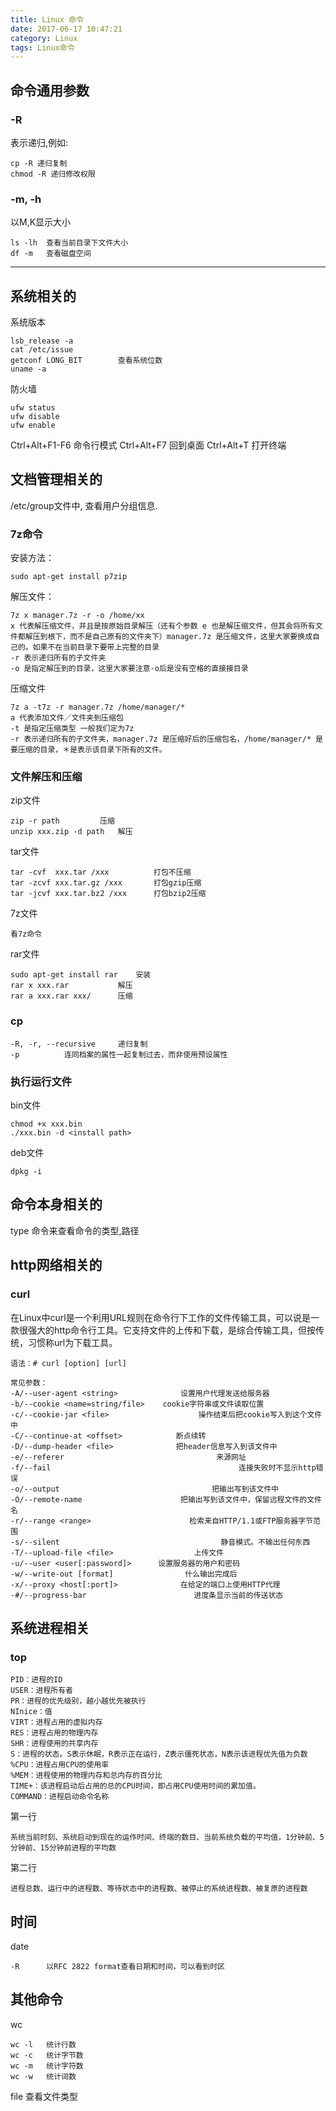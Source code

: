 ```yaml
---
title: Linux 命令
date: 2017-06-17 10:47:21
category: Linux
tags: Linux命令
---
```


命令通用参数
---
### -R
表示递归,例如:
	
	cp -R 递归复制
	chmod -R 递归修改权限

### -m, -h
以M,K显示大小
	
	ls -lh	查看当前目录下文件大小
	df -m	查看磁盘空间

---
系统相关的
---
系统版本

	lsb_release -a
	cat /etc/issue
	getconf LONG_BIT		查看系统位数
	uname -a

防火墙

	ufw status	
	ufw disable
	ufw enable

Ctrl+Alt+F1-F6 	命令行模式
Ctrl+Alt+F7	回到桌面
Ctrl+Alt+T 	打开终端

文档管理相关的
---
/etc/group文件中, 查看用户分组信息.

### 7z命令
安装方法：

	sudo apt-get install p7zip

解压文件：

	7z x manager.7z -r -o /home/xx
	x 代表解压缩文件，并且是按原始目录解压（还有个参数 e 也是解压缩文件，但其会将所有文件都解压到根下，而不是自己原有的文件夹下）manager.7z 是压缩文件，这里大家要换成自己的。如果不在当前目录下要带上完整的目录
	-r 表示递归所有的子文件夹
	-o 是指定解压到的目录，这里大家要注意-o后是没有空格的直接接目录

压缩文件

	7z a -t7z -r manager.7z /home/manager/*
	a 代表添加文件／文件夹到压缩包
	-t 是指定压缩类型 一般我们定为7z
	-r 表示递归所有的子文件夹，manager.7z 是压缩好后的压缩包名，/home/manager/* 是要压缩的目录，＊是表示该目录下所有的文件。
### 文件解压和压缩
zip文件

	zip -r path 		压缩
	unzip xxx.zip -d path	解压
tar文件

	tar -cvf  xxx.tar /xxx			打包不压缩
	tar -zcvf xxx.tar.gz /xxx		打包gzip压缩
	tar -jcvf xxx.tar.bz2 /xxx		打包bzip2压缩
7z文件
	
	看7z命令

rar文件
	
	sudo apt-get install rar	安装
	rar x xxx.rar			解压
	rar a xxx.rar xxx/		压缩
	

### cp
	-R, -r, --recursive   	递归复制
	-p			连同档案的属性一起复制过去，而非使用预设属性

### 执行运行文件
bin文件

	chmod +x xxx.bin
	./xxx.bin -d <install path>

deb文件

	dpkg -i

命令本身相关的
---

type 命令来查看命令的类型,路径

http网络相关的
---
### curl
在Linux中curl是一个利用URL规则在命令行下工作的文件传输工具，可以说是一款很强大的http命令行工具。它支持文件的上传和下载，是综合传输工具，但按传统，习惯称url为下载工具。

	语法：# curl [option] [url]

	常见参数：
	-A/--user-agent <string>              设置用户代理发送给服务器
	-b/--cookie <name=string/file>    cookie字符串或文件读取位置
	-c/--cookie-jar <file>                    操作结束后把cookie写入到这个文件中
	-C/--continue-at <offset>            断点续转
	-D/--dump-header <file>              把header信息写入到该文件中
	-e/--referer                                  来源网址
	-f/--fail                                          连接失败时不显示http错误
	-o/--output                                  把输出写到该文件中
	-O/--remote-name                      把输出写到该文件中，保留远程文件的文件名
	-r/--range <range>                      检索来自HTTP/1.1或FTP服务器字节范围
	-s/--silent                                    静音模式。不输出任何东西
	-T/--upload-file <file>                  上传文件
	-u/--user <user[:password]>      设置服务器的用户和密码
	-w/--write-out [format]                什么输出完成后
	-x/--proxy <host[:port]>              在给定的端口上使用HTTP代理
	-#/--progress-bar                        进度条显示当前的传送状态

系统进程相关
---

### top

	PID：进程的ID
	USER：进程所有者
	PR：进程的优先级别，越小越优先被执行
	NInice：值
	VIRT：进程占用的虚拟内存
	RES：进程占用的物理内存
	SHR：进程使用的共享内存
	S：进程的状态。S表示休眠，R表示正在运行，Z表示僵死状态，N表示该进程优先值为负数
	%CPU：进程占用CPU的使用率
	%MEM：进程使用的物理内存和总内存的百分比
	TIME+：该进程启动后占用的总的CPU时间，即占用CPU使用时间的累加值。
	COMMAND：进程启动命令名称
第一行

	系统当前时刻、系统启动到现在的运作时间、终端的数目、当前系统负载的平均值，1分钟前、5分钟前、15分钟前进程的平均数
第二行

	进程总数、运行中的进程数、等待状态中的进程数、被停止的系统进程数、被复原的进程数

时间
--
date
	
	-R 		以RFC 2822 format查看日期和时间，可以看到时区

其他命令
---
wc

	wc -l	统计行数
	wc -c	统计字节数
	wc -m	统计字符数
	wc -w	统计词数
file
查看文件类型
